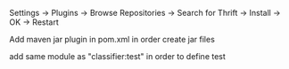 
Settings -> Plugins -> Browse Repositories -> Search for Thrift -> Install -> OK -> Restart

Add maven jar plugin in pom.xml in order create jar files

add same module as "classifier:test" in order to define test
